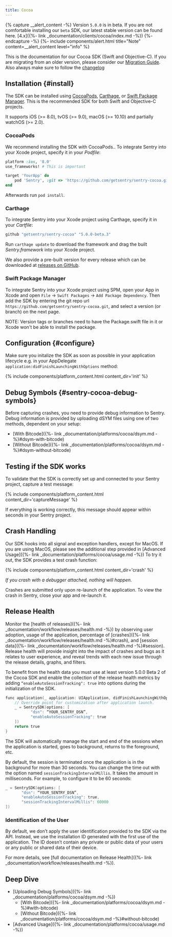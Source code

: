 ```yaml
---
title: Cocoa
---
```


<!-- WIZARD -->
{% capture __alert_content -%}
Version `5.0.0` is in beta. If you are not comfortable installing our `beta` SDK, our latest stable version can be found here. [4.x]({%- link _documentation/clients/cocoa/index.md -%})
{%- endcapture -%}
{%- include components/alert.html
  title="Note"
  content=__alert_content
  level="info"
%}

This is the documentation for our Cocoa SDK (Swift and Objective-C).
If you are migrating from an older version, please consider our [Migration Guide](https://github.com/getsentry/sentry-cocoa/blob/master/MIGRATION.md). Also always make sure to follow the [changelog](https://github.com/getsentry/sentry-cocoa/blob/master/CHANGELOG.md)

## Installation {#install}

The SDK can be installed using [CocoaPods](http://cocoapods.org), [Carthage](https://github.com/Carthage/Carthage), or [Swift Package Manager](https://swift.org/package-manager/). This is the recommended SDK for both Swift and Objective-C projects.

It supports iOS (>= 8.0), tvOS (>= 9.0), macOS (>= 10.10) and partially watchOS (>= 2.0). 

### CocoaPods

We recommend installing the SDK with CocoaPods..
To integrate Sentry into your Xcode project, specify it in your _Podfile_:

```ruby
platform :ios, '8.0'
use_frameworks! # This is important

target 'YourApp' do
    pod 'Sentry', :git => 'https://github.com/getsentry/sentry-cocoa.git', :tag => '5.0.0-beta.3'
end
```
<!-- {% sdk_version sentry.cocoa %} -->

Afterwards run `pod install`.

### Carthage

To integrate Sentry into your Xcode project using Carthage, specify it in your _Cartfile_:

```ruby
github "getsentry/sentry-cocoa" "5.0.0-beta.3"
```

Run `carthage update` to download the framework and drag the built _Sentry.framework_ into your Xcode project.

We also provide a pre-built version for every release which can be downloaded at [releases on GitHub](https://github.com/getsentry/sentry-cocoa/releases).

### Swift Package Manager

To integrate Sentry into your Xcode project using SPM, open your App in Xcode and open `File` -> `Swift Packages` -> `Add Package Dependency`. Then add the SDK by entering the git repo url `https://github.com/getsentry/sentry-cocoa.git`, and select a version (or branch) on the next page.

NOTE: Version tags or branches need to have the Package.swift file in it or Xcode won't be able to install the package.

## Configuration {#configure}

Make sure you initalize the SDK as soon as possible in your application lifecycle e.g. in your AppDelegate `application:didFinishLaunchingWithOptions` method:

{% include components/platform_content.html content_dir='init' %}

## Debug Symbols {#sentry-cocoa-debug-symbols}

Before capturing crashes, you need to provide debug information to Sentry. Debug information is provided by uploading dSYM files using one of two methods, dependent on your setup:

-   [With Bitcode]({%- link _documentation/platforms/cocoa/dsym.md -%}#dsym-with-bitcode)
-   [Without Bitcode]({%- link _documentation/platforms/cocoa/dsym.md -%}#dsym-without-bitcode)

<!-- ENDWIZARD -->

## Testing if the SDK works

To validate that the SDK is correctly set up and connected to your Sentry project, capture a test message:

{% include components/platform_content.html content_dir='captureMessage' %}

If everything is working correctly, this message should appear within seconds in your Sentry project.

## Crash Handling

Our SDK hooks into all signal and exception handlers, except for MacOS. If you are using MacOS, please see the additional step provided in [Advanced Usage]({%- link _documentation/platforms/cocoa/usage.md -%})
To try it out, the SDK provides a test crash function:

{% include components/platform_content.html content_dir='crash' %}

_If you crash with a debugger attached, nothing will happen._

Crashes are submitted only upon re-launch of the application. To view the crash in Sentry, close your app and re-launch it.

## Release Health

Monitor the [health of releases]({%- link _documentation/workflow/releases/health.md -%}) by observing user adoption, usage of the application, percentage of [crashes]({%- link _documentation/workflow/releases/health.md -%}#crash), and [session data]({%- link _documentation/workflow/releases/health.md -%}#session). Release health will provide insight into the impact of crashes and bugs as it relates to user experience, and reveal trends with each new issue through the release details, graphs, and filters.

To benefit from the health data you must use at least version 5.0.0 Beta 2 of the Cocoa SDK and enable the collection of the release health metrics by adding `“enableAutoSessionTracking": true` into options during the initialization of the SDK.

```objective-c
func application(_ application: UIApplication, didFinishLaunchingWithOptions launchOptions: [UIApplication.LaunchOptionsKey: Any]?) -> Bool {
    // Override point for customization after application launch.
    _ = SentrySDK(options: [
           "dsn": “YOUR_SENTRY_DSN”,
           "enableAutoSessionTracking": true
    ])
    return true
}
```

The SDK will automatically manage the start and end of the sessions when the application is started, goes to background, returns to the foreground, etc.

By default, the session is terminated once the application is in the background for more than 30 seconds. You can change the time out with the option named `sessionTrackingIntervalMillis`. It takes the amount in milliseconds. For example, to configure it to be 60 seconds:

```objective-c
_ = SentrySDK(options: [
       "dsn": “YOUR_SENTRY_DSN”,
       "enableAutoSessionTracking": true,
       "sessionTrackingIntervalMillis": 60000
])
```

### Identification of the User

By default, we don’t apply the user identification provided to the SDK via the API. Instead, we use the installation ID generated with the first use of the application. The ID doesn’t contain any private or public data of your users or any public or shared data of their device.

For more details, see [full documentation on Release Health]({%- link _documentation/workflow/releases/health.md -%}).

## Deep Dive

-   [Uploading Debug Symbols]({%- link _documentation/platforms/cocoa/dsym.md -%})
    -   [With Bitcode]({%- link _documentation/platforms/cocoa/dsym.md -%}#with-bitcode)
    -   [Without Bitcode]({%- link _documentation/platforms/cocoa/dsym.md -%}#without-bitcode)
-   [Advanced Usage]({%- link _documentation/platforms/cocoa/usage.md -%})
